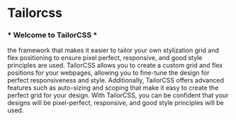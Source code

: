 # Tailorcss

<h3>* Welcome to TailorCSS *</h3> the framework that makes it easier to tailor your own stylization grid and flex positioning to ensure pixel perfect, responsive, and good style principles are used. TailorCSS allows you to create a custom grid and flex positions for your webpages, allowing you to fine-tune the design for perfect responsiveness and style. Additionally, TailorCSS offers advanced features such as auto-sizing and scoping that make it easy to create the perfect grid for your design. With TailorCSS, you can be confident that your designs will be pixel-perfect, responsive, and good style principles will be used.
